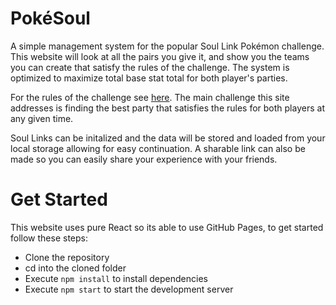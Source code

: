 # PokéSoul

A simple management system for the popular Soul Link Pokémon challenge.
This website will look at all the pairs you give it, and show you the
teams you can create that satisfy the rules of the challenge. The system
is optimized to maximize total base stat total for both player's parties.

For the rules of the challenge see
[here](https://www.deviantart.com/nuzlockefamily/journal/Soul-Link-Randomized-Nuzlocke-511651842).
The main challenge this site addresses is finding the best party that
satisfies the rules for both players at any given time.

Soul Links can be initalized and the data will be stored and loaded from your
local storage allowing for easy continuation. A sharable link can also be made so
you can easily share your experience with your friends.

# Get Started

This website uses pure React so its able to use GitHub Pages,
to get started follow these steps:

* Clone the repository
* cd into the cloned folder
* Execute `npm install` to install dependencies
* Execute `npm start` to start the development server
